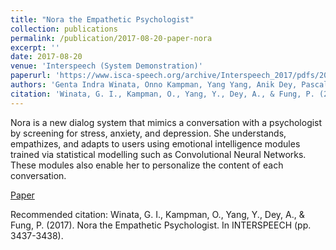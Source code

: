 ```yaml
---
title: "Nora the Empathetic Psychologist"
collection: publications
permalink: /publication/2017-08-20-paper-nora
excerpt: ''
date: 2017-08-20
venue: 'Interspeech (System Demonstration)'
paperurl: 'https://www.isca-speech.org/archive/Interspeech_2017/pdfs/2050.PDF'
authors: 'Genta Indra Winata, Onno Kampman, Yang Yang, Anik Dey, Pascale Fung'
citation: 'Winata, G. I., Kampman, O., Yang, Y., Dey, A., & Fung, P. (2017). Nora the Empathetic Psychologist. In INTERSPEECH (pp. 3437-3438).'
---
```

Nora is a new dialog system that mimics a conversation with a psychologist by screening for stress, anxiety, and depression. She understands, empathizes, and adapts to users using emotional intelligence modules trained via statistical modelling such as Convolutional Neural Networks. These modules also enable her to personalize the content of each conversation.

[Paper](https://www.isca-speech.org/archive/Interspeech_2017/pdfs/2050.PDF)

Recommended citation: Winata, G. I., Kampman, O., Yang, Y., Dey, A., & Fung, P. (2017). Nora the Empathetic Psychologist. In INTERSPEECH (pp. 3437-3438).